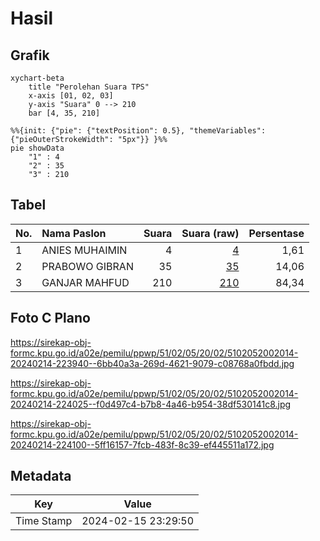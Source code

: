 # Hasil

## Grafik

```mermaid
xychart-beta
    title "Perolehan Suara TPS"
    x-axis [01, 02, 03]
    y-axis "Suara" 0 --> 210
    bar [4, 35, 210]
```

```mermaid
%%{init: {"pie": {"textPosition": 0.5}, "themeVariables": {"pieOuterStrokeWidth": "5px"}} }%%
pie showData
    "1" : 4
    "2" : 35
    "3" : 210
```

## Tabel

| No. | Nama Paslon    | Suara | Suara (raw) | Persentase |
|:--- |:-------------- | -----:| -----------:| ----------:|
| 1   | ANIES MUHAIMIN | 4     | [4][p-1]    | 1,61       |
| 2   | PRABOWO GIBRAN | 35    | [35][p-2]   | 14,06      |
| 3   | GANJAR MAHFUD  | 210   | [210][p-3]  | 84,34      |


[p-1]: https://github.com/gigit-pemilu/pemilu-2024-51-bali/blob/main/pilpres/hitung-suara/sub/51-bali/sub/02-tabanan/sub/05-tabanan/sub/2002-gubug/sub/014-tps/sub/paslon-1.txt
[p-2]: https://github.com/gigit-pemilu/pemilu-2024-51-bali/blob/main/pilpres/hitung-suara/sub/51-bali/sub/02-tabanan/sub/05-tabanan/sub/2002-gubug/sub/014-tps/sub/paslon-2.txt
[p-3]: https://github.com/gigit-pemilu/pemilu-2024-51-bali/blob/main/pilpres/hitung-suara/sub/51-bali/sub/02-tabanan/sub/05-tabanan/sub/2002-gubug/sub/014-tps/sub/paslon-3.txt

## Foto C Plano

https://sirekap-obj-formc.kpu.go.id/a02e/pemilu/ppwp/51/02/05/20/02/5102052002014-20240214-223940--6bb40a3a-269d-4621-9079-c08768a0fbdd.jpg

https://sirekap-obj-formc.kpu.go.id/a02e/pemilu/ppwp/51/02/05/20/02/5102052002014-20240214-224025--f0d497c4-b7b8-4a46-b954-38df530141c8.jpg

https://sirekap-obj-formc.kpu.go.id/a02e/pemilu/ppwp/51/02/05/20/02/5102052002014-20240214-224100--5ff16157-7fcb-483f-8c39-ef445511a172.jpg


## Metadata

| Key        | Value               |
| ---------- | ------------------- |
| Time Stamp | 2024-02-15 23:29:50 |



